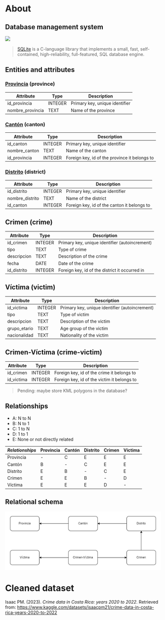 # About

## Database management system


<img src="https://sqlite.org/forum/logo?id=ff8c956d">

> [SQLite](https://sqlite.org/index.html) is a C-language library that implements a small, fast, self-contained, high-reliability, full-featured, SQL database engine.

## Entities and attributes

### [Provincia](https://en.wikipedia.org/wiki/Provinces_of_Costa_Rica) (province)

| Attribute        | Type    | Description                    |
|------------------|---------|--------------------------------|
| id_provincia     | INTEGER | Primary key, unique identifier |
| nombre_provincia | TEXT    | Name of the province           |

### [Cantón](https://en.wikipedia.org/wiki/Cantons_of_Costa_Rica) (canton)

| Attribute     | Type    | Description                                   |
|---------------|---------|-----------------------------------------------|
| id_canton     | INTEGER | Primary key, unique identifier                |
| nombre_canton | TEXT    | Name of the canton                            |
| id_provincia  | INTEGER | Foreign key, id of the province it belongs to |

### [Distrito](https://en.wikipedia.org/wiki/Districts_of_Costa_Rica) (district)	

| Attribute       | Type    | Description                                 |
|-----------------|---------|---------------------------------------------|
| id_distrito     | INTEGER | Primary key, unique identifier              |
| nombre_distrito | TEXT    | Name of the district                        |
| id_canton       | INTEGER | Foreign key, id of the canton it belongs to |

## Crimen (crime)

| Attribute   | Type    | Description                                    |
|-------------|---------|------------------------------------------------|
| id_crimen   | INTEGER | Primary key, unique identifier (autoincrement) |
| tipo        | TEXT    | Type of crime                                  |
| descripcion | TEXT    | Description of the crime                       |
| fecha       | DATE    | Date of the crime                              |
| id_distrito | INTEGER | Foreign key, id of the district it occurred in |

## Víctima (victim)

| Attribute    | Type    | Description                                    |
|--------------|---------|------------------------------------------------|
| id_victima   | INTEGER | Primary key, unique identifier (autoincrement) |
| tipo         | TEXT    | Type of victim                                 |
| descripcion  | TEXT    | Description of the victim                      |
| grupo_etario | TEXT    | Age group of the victim                        |
| nacionalidad | TEXT    | Nationality of the victim                      |

## Crimen-Víctima (crime-victim)

| Attribute  | Type    | Description                                 |
|------------|---------|---------------------------------------------|
| id_crimen  | INTEGER | Foreign key, id of the crime it belongs to  |
| id_victima | INTEGER | Foreign key, id of the victim it belongs to |

> Pending: maybe store KML polygons in the database?

## Relationships

- A: N to N
- B: N to 1
- C: 1 to N
- D: 1 to 1
- E: None or not directly related

| _Relationships_ | Provincia | Cantón | Distrito | Crimen | Víctima |
|-----------------|-----------|--------|----------|--------|---------|
| Provincia       | -         | C      | E        | E      | E       |
| Cantón          | B         | -      | C        | E      | E       |
| Distrito        | E         | B      | -        | C      | E       |
| Crimen          | E         | E      | B        | -      | D       |
| Víctima         | E         | E      | E        | D      | -       |


## Relational schema

![Relational schema](relational.jpg)


# Cleaned dataset

Isaac PM. (2023). _Crime data in Costa Rica: years 2020 to 2022._ Retrieved from: https://www.kaggle.com/datasets/isaacpm21/crime-data-in-costa-rica-years-2020-to-2022